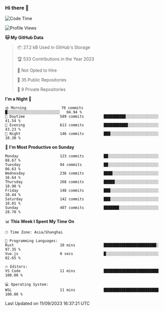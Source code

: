 ### Hi there 👋

<!--
**robinWongM/robinWongM** is a ✨ _special_ ✨ repository because its `README.md` (this file) appears on your GitHub profile.

Here are some ideas to get you started:

- 🔭 I’m currently working on ...
- 🌱 I’m currently learning ...
- 👯 I’m looking to collaborate on ...
- 🤔 I’m looking for help with ...
- 💬 Ask me about ...
- 📫 How to reach me: ...
- 😄 Pronouns: ...
- ⚡ Fun fact: ...
-->

<!--START_SECTION:waka-->
![Code Time](http://img.shields.io/badge/Code%20Time-147%20hrs%207%20mins-blue)

![Profile Views](http://img.shields.io/badge/Profile%20Views-0-blue)

**🐱 My GitHub Data** 

> 📦 27.2 kB Used in GitHub's Storage 
 > 
> 🏆 533 Contributions in the Year 2023
 > 
> 🚫 Not Opted to Hire
 > 
> 📜 35 Public Repositories 
 > 
> 🔑 9 Private Repositories 
 > 
**I'm a Night 🦉** 

```text
🌞 Morning                70 commits          █░░░░░░░░░░░░░░░░░░░░░░░░   04.94 % 
🌆 Daytime                589 commits         ██████████░░░░░░░░░░░░░░░   41.54 % 
🌃 Evening                613 commits         ███████████░░░░░░░░░░░░░░   43.23 % 
🌙 Night                  146 commits         ███░░░░░░░░░░░░░░░░░░░░░░   10.30 % 
```
📅 **I'm Most Productive on Sunday** 

```text
Monday                   123 commits         ██░░░░░░░░░░░░░░░░░░░░░░░   08.67 % 
Tuesday                  94 commits          ██░░░░░░░░░░░░░░░░░░░░░░░   06.63 % 
Wednesday                236 commits         ████░░░░░░░░░░░░░░░░░░░░░   16.64 % 
Thursday                 268 commits         █████░░░░░░░░░░░░░░░░░░░░   18.90 % 
Friday                   148 commits         ███░░░░░░░░░░░░░░░░░░░░░░   10.44 % 
Saturday                 142 commits         ███░░░░░░░░░░░░░░░░░░░░░░   10.01 % 
Sunday                   407 commits         ███████░░░░░░░░░░░░░░░░░░   28.70 % 
```


📊 **This Week I Spent My Time On** 

```text
🕑︎ Time Zone: Asia/Shanghai

💬 Programming Languages: 
Rust                     10 mins             ████████████████████████░   97.35 % 
Vue.js                   0 secs              █░░░░░░░░░░░░░░░░░░░░░░░░   02.65 % 

🔥 Editors: 
VS Code                  11 mins             █████████████████████████   100.00 % 

💻 Operating System: 
WSL                      11 mins             █████████████████████████   100.00 % 
```


 Last Updated on 11/09/2023 16:37:21 UTC
<!--END_SECTION:waka-->
